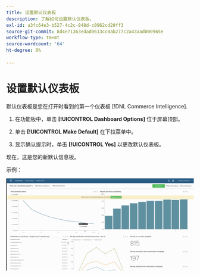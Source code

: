 ```yaml
---
title: 设置默认仪表板
description: 了解如何设置默认仪表板。
exl-id: a3fc64e3-b527-4c2c-848d-c0962cd20ff3
source-git-commit: 8d4e71363edad0613cc0ab277c2a43aad000965e
workflow-type: tm+mt
source-wordcount: '64'
ht-degree: 0%

---
```


# 设置默认仪表板

默认仪表板是您在打开时看到的第一个仪表板 [!DNL Commerce Intelligence].

1. 在功能板中，单击 **[!UICONTROL Dashboard Options]** 位于屏幕顶部。

1. 单击 **[!UICONTROL Make Default]** 在下拉菜单中。

1. 显示确认提示时，单击 **[!UICONTROL Yes]** 以更改默认仪表板。

现在，这是您的新默认信息板。

示例：

![默认仪表板](../../assets/default_dashboard.gif)
